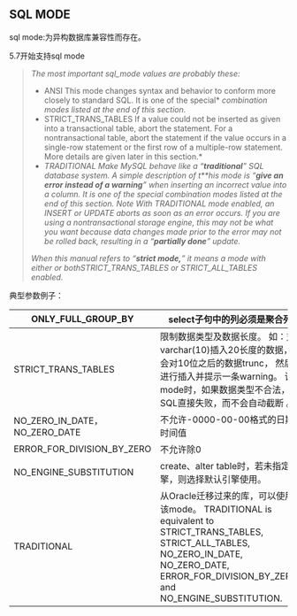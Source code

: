 ## SQL MODE

sql mode:为异构数据库兼容性而存在。



5.7开始支持sql mode 

> *The most important* *sql_mode* *values are probably these:*
>
> * ANSI
>       This mode changes syntax and behavior to conform more closely to standard SQL. It is one of the special* *combination modes* *listed at the end of this section.*
> * STRICT_TRANS_TABLES
>       If a value could not be inserted as given into a transactional table,  abort the statement. For a nontransactional table, abort the statement if the value occurs in a single-row statement or the first row of a multiple-row statement. More details are given later in this section.*
> * *TRADITIONAL
>       Make MySQL behave like a* *“**traditional**”* *SQL database system. A simple     description of t**his mode is* *“**give an error instead of a warning**”* *when inserting an incorrect value     into a column. It is one of the special* *combination     modes* *listed at the end of     this section.
>       Note
>       With* *TRADITIONAL* *mode enabled, an* *INSERT* *or* *UPDATE* *aborts as soon as an error occurs.     If you are using a nontransactional storage engine, this may not be what     you want because data changes made prior to the error may not be rolled     back, resulting in a* *“**partially  done**”* *update.*
>
> *When this manual refers to* *“**strict mode,**”* *it means a mode with either or bothSTRICT_TRANS_TABLES* *or* *STRICT_ALL_TABLES* *enabled.*

 

典型参数例子：

| ONLY_FULL_GROUP_BY            | select子句中的列必须是聚合列                                 |
| ----------------------------- | ------------------------------------------------------------ |
| STRICT_TRANS_TABLES           | 限制数据类型及数据长度。  如：对varchar(10)插入20长度的数据， 会对10位之后的数据trunc， 然后进行插入并提示一条warning。  该mode时，如果数据类型不合法，则SQL直接失败，而不会自动截断 。 |
| NO_ZERO_IN_DATE，NO_ZERO_DATE | 不允许-0000-00-00格式的日期时间值                            |
| ERROR_FOR_DIVISION_BY_ZERO    | 不允许除0                                                    |
| NO_ENGINE_SUBSTITUTION        | create、alter table时，若未指定引擎，则选择默认引擎使用。    |
| TRADITIONAL                   | 从Oracle迁移过来的库，可以使用该mode。  TRADITIONAL is  equivalent to STRICT_TRANS_TABLES, STRICT_ALL_TABLES, NO_ZERO_IN_DATE,  NO_ZERO_DATE, ERROR_FOR_DIVISION_BY_ZERO, and NO_ENGINE_SUBSTITUTION. |